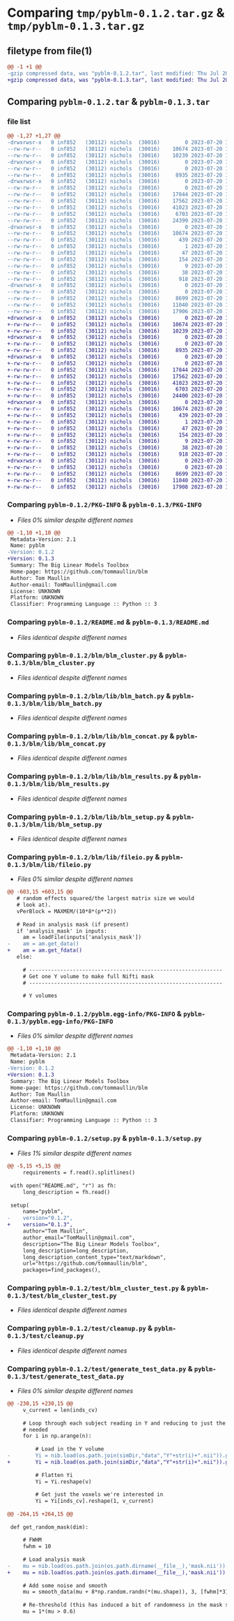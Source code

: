 # Comparing `tmp/pyblm-0.1.2.tar.gz` & `tmp/pyblm-0.1.3.tar.gz`

## filetype from file(1)

```diff
@@ -1 +1 @@
-gzip compressed data, was "pyblm-0.1.2.tar", last modified: Thu Jul 20 17:59:40 2023, max compression
+gzip compressed data, was "pyblm-0.1.3.tar", last modified: Thu Jul 20 18:04:40 2023, max compression
```

## Comparing `pyblm-0.1.2.tar` & `pyblm-0.1.3.tar`

### file list

```diff
@@ -1,27 +1,27 @@
-drwxrwsr-x   0 inf852   (30112) nichols  (30016)        0 2023-07-20 17:59:40.163139 pyblm-0.1.2/
--rw-rw-r--   0 inf852   (30112) nichols  (30016)    10674 2023-07-20 17:59:40.161011 pyblm-0.1.2/PKG-INFO
--rw-rw-r--   0 inf852   (30112) nichols  (30016)    10239 2023-07-20 17:58:15.000000 pyblm-0.1.2/README.md
-drwxrwsr-x   0 inf852   (30112) nichols  (30016)        0 2023-07-20 17:59:40.103329 pyblm-0.1.2/blm/
--rw-rw-r--   0 inf852   (30112) nichols  (30016)        0 2023-07-20 17:58:15.000000 pyblm-0.1.2/blm/__init__.py
--rw-rw-r--   0 inf852   (30112) nichols  (30016)     8935 2023-07-20 17:58:15.000000 pyblm-0.1.2/blm/blm_cluster.py
-drwxrwsr-x   0 inf852   (30112) nichols  (30016)        0 2023-07-20 17:59:40.132415 pyblm-0.1.2/blm/lib/
--rw-rw-r--   0 inf852   (30112) nichols  (30016)        0 2023-07-20 17:58:15.000000 pyblm-0.1.2/blm/lib/__init__.py
--rw-rw-r--   0 inf852   (30112) nichols  (30016)    17844 2023-07-20 17:58:15.000000 pyblm-0.1.2/blm/lib/blm_batch.py
--rw-rw-r--   0 inf852   (30112) nichols  (30016)    17562 2023-07-20 17:58:15.000000 pyblm-0.1.2/blm/lib/blm_concat.py
--rw-rw-r--   0 inf852   (30112) nichols  (30016)    41023 2023-07-20 17:58:15.000000 pyblm-0.1.2/blm/lib/blm_results.py
--rw-rw-r--   0 inf852   (30112) nichols  (30016)     6703 2023-07-20 17:58:15.000000 pyblm-0.1.2/blm/lib/blm_setup.py
--rw-rw-r--   0 inf852   (30112) nichols  (30016)    24399 2023-07-20 17:58:15.000000 pyblm-0.1.2/blm/lib/fileio.py
-drwxrwsr-x   0 inf852   (30112) nichols  (30016)        0 2023-07-20 17:59:40.146939 pyblm-0.1.2/pyblm.egg-info/
--rw-rw-r--   0 inf852   (30112) nichols  (30016)    10674 2023-07-20 17:59:39.000000 pyblm-0.1.2/pyblm.egg-info/PKG-INFO
--rw-rw-r--   0 inf852   (30112) nichols  (30016)      439 2023-07-20 17:59:39.000000 pyblm-0.1.2/pyblm.egg-info/SOURCES.txt
--rw-rw-r--   0 inf852   (30112) nichols  (30016)        1 2023-07-20 17:59:39.000000 pyblm-0.1.2/pyblm.egg-info/dependency_links.txt
--rw-rw-r--   0 inf852   (30112) nichols  (30016)       47 2023-07-20 17:59:39.000000 pyblm-0.1.2/pyblm.egg-info/entry_points.txt
--rw-rw-r--   0 inf852   (30112) nichols  (30016)      154 2023-07-20 17:59:39.000000 pyblm-0.1.2/pyblm.egg-info/requires.txt
--rw-rw-r--   0 inf852   (30112) nichols  (30016)        9 2023-07-20 17:59:39.000000 pyblm-0.1.2/pyblm.egg-info/top_level.txt
--rw-rw-r--   0 inf852   (30112) nichols  (30016)       38 2023-07-20 17:59:40.163414 pyblm-0.1.2/setup.cfg
--rw-rw-r--   0 inf852   (30112) nichols  (30016)      918 2023-07-20 17:59:26.000000 pyblm-0.1.2/setup.py
-drwxrwsr-x   0 inf852   (30112) nichols  (30016)        0 2023-07-20 17:59:40.158242 pyblm-0.1.2/test/
--rw-rw-r--   0 inf852   (30112) nichols  (30016)        0 2023-07-20 17:58:01.000000 pyblm-0.1.2/test/__init__.py
--rw-rw-r--   0 inf852   (30112) nichols  (30016)     8699 2023-07-20 17:58:15.000000 pyblm-0.1.2/test/blm_cluster_test.py
--rw-rw-r--   0 inf852   (30112) nichols  (30016)    11040 2023-07-20 17:58:15.000000 pyblm-0.1.2/test/cleanup.py
--rw-rw-r--   0 inf852   (30112) nichols  (30016)    17906 2023-07-20 17:58:15.000000 pyblm-0.1.2/test/generate_test_data.py
+drwxrwsr-x   0 inf852   (30112) nichols  (30016)        0 2023-07-20 18:04:40.597402 pyblm-0.1.3/
+-rw-rw-r--   0 inf852   (30112) nichols  (30016)    10674 2023-07-20 18:04:40.595033 pyblm-0.1.3/PKG-INFO
+-rw-rw-r--   0 inf852   (30112) nichols  (30016)    10239 2023-07-20 17:58:15.000000 pyblm-0.1.3/README.md
+drwxrwsr-x   0 inf852   (30112) nichols  (30016)        0 2023-07-20 18:04:40.507432 pyblm-0.1.3/blm/
+-rw-rw-r--   0 inf852   (30112) nichols  (30016)        0 2023-07-20 17:58:15.000000 pyblm-0.1.3/blm/__init__.py
+-rw-rw-r--   0 inf852   (30112) nichols  (30016)     8935 2023-07-20 17:58:15.000000 pyblm-0.1.3/blm/blm_cluster.py
+drwxrwsr-x   0 inf852   (30112) nichols  (30016)        0 2023-07-20 18:04:40.537679 pyblm-0.1.3/blm/lib/
+-rw-rw-r--   0 inf852   (30112) nichols  (30016)        0 2023-07-20 17:58:15.000000 pyblm-0.1.3/blm/lib/__init__.py
+-rw-rw-r--   0 inf852   (30112) nichols  (30016)    17844 2023-07-20 17:58:15.000000 pyblm-0.1.3/blm/lib/blm_batch.py
+-rw-rw-r--   0 inf852   (30112) nichols  (30016)    17562 2023-07-20 17:58:15.000000 pyblm-0.1.3/blm/lib/blm_concat.py
+-rw-rw-r--   0 inf852   (30112) nichols  (30016)    41023 2023-07-20 17:58:15.000000 pyblm-0.1.3/blm/lib/blm_results.py
+-rw-rw-r--   0 inf852   (30112) nichols  (30016)     6703 2023-07-20 17:58:15.000000 pyblm-0.1.3/blm/lib/blm_setup.py
+-rw-rw-r--   0 inf852   (30112) nichols  (30016)    24400 2023-07-20 18:03:28.000000 pyblm-0.1.3/blm/lib/fileio.py
+drwxrwsr-x   0 inf852   (30112) nichols  (30016)        0 2023-07-20 18:04:40.579059 pyblm-0.1.3/pyblm.egg-info/
+-rw-rw-r--   0 inf852   (30112) nichols  (30016)    10674 2023-07-20 18:04:40.544220 pyblm-0.1.3/pyblm.egg-info/PKG-INFO
+-rw-rw-r--   0 inf852   (30112) nichols  (30016)      439 2023-07-20 18:04:40.549999 pyblm-0.1.3/pyblm.egg-info/SOURCES.txt
+-rw-rw-r--   0 inf852   (30112) nichols  (30016)        1 2023-07-20 18:04:40.567048 pyblm-0.1.3/pyblm.egg-info/dependency_links.txt
+-rw-rw-r--   0 inf852   (30112) nichols  (30016)       47 2023-07-20 18:04:40.569963 pyblm-0.1.3/pyblm.egg-info/entry_points.txt
+-rw-rw-r--   0 inf852   (30112) nichols  (30016)      154 2023-07-20 18:04:40.575400 pyblm-0.1.3/pyblm.egg-info/requires.txt
+-rw-rw-r--   0 inf852   (30112) nichols  (30016)        9 2023-07-20 18:04:40.579208 pyblm-0.1.3/pyblm.egg-info/top_level.txt
+-rw-rw-r--   0 inf852   (30112) nichols  (30016)       38 2023-07-20 18:04:40.597579 pyblm-0.1.3/setup.cfg
+-rw-rw-r--   0 inf852   (30112) nichols  (30016)      918 2023-07-20 18:03:29.000000 pyblm-0.1.3/setup.py
+drwxrwsr-x   0 inf852   (30112) nichols  (30016)        0 2023-07-20 18:04:40.591942 pyblm-0.1.3/test/
+-rw-rw-r--   0 inf852   (30112) nichols  (30016)        0 2023-07-20 17:58:01.000000 pyblm-0.1.3/test/__init__.py
+-rw-rw-r--   0 inf852   (30112) nichols  (30016)     8699 2023-07-20 17:58:15.000000 pyblm-0.1.3/test/blm_cluster_test.py
+-rw-rw-r--   0 inf852   (30112) nichols  (30016)    11040 2023-07-20 17:58:15.000000 pyblm-0.1.3/test/cleanup.py
+-rw-rw-r--   0 inf852   (30112) nichols  (30016)    17908 2023-07-20 18:03:29.000000 pyblm-0.1.3/test/generate_test_data.py
```

### Comparing `pyblm-0.1.2/PKG-INFO` & `pyblm-0.1.3/PKG-INFO`

 * *Files 0% similar despite different names*

```diff
@@ -1,10 +1,10 @@
 Metadata-Version: 2.1
 Name: pyblm
-Version: 0.1.2
+Version: 0.1.3
 Summary: The Big Linear Models Toolbox
 Home-page: https://github.com/tommaullin/blm
 Author: Tom Maullin
 Author-email: TomMaullin@gmail.com
 License: UNKNOWN
 Platform: UNKNOWN
 Classifier: Programming Language :: Python :: 3
```

### Comparing `pyblm-0.1.2/README.md` & `pyblm-0.1.3/README.md`

 * *Files identical despite different names*

### Comparing `pyblm-0.1.2/blm/blm_cluster.py` & `pyblm-0.1.3/blm/blm_cluster.py`

 * *Files identical despite different names*

### Comparing `pyblm-0.1.2/blm/lib/blm_batch.py` & `pyblm-0.1.3/blm/lib/blm_batch.py`

 * *Files identical despite different names*

### Comparing `pyblm-0.1.2/blm/lib/blm_concat.py` & `pyblm-0.1.3/blm/lib/blm_concat.py`

 * *Files identical despite different names*

### Comparing `pyblm-0.1.2/blm/lib/blm_results.py` & `pyblm-0.1.3/blm/lib/blm_results.py`

 * *Files identical despite different names*

### Comparing `pyblm-0.1.2/blm/lib/blm_setup.py` & `pyblm-0.1.3/blm/lib/blm_setup.py`

 * *Files identical despite different names*

### Comparing `pyblm-0.1.2/blm/lib/fileio.py` & `pyblm-0.1.3/blm/lib/fileio.py`

 * *Files 0% similar despite different names*

```diff
@@ -603,15 +603,15 @@
   # random effects squared/the largest matrix size we would
   # look at).
   vPerBlock = MAXMEM/(10*8*(p**2))
 
   # Read in analysis mask (if present)
   if 'analysis_mask' in inputs:
     am = loadFile(inputs['analysis_mask'])
-    am = am.get_data()
+    am = am.get_fdata()
   else:
 
     # --------------------------------------------------------------
     # Get one Y volume to make full Nifti mask
     # --------------------------------------------------------------
 
     # Y volumes
```

### Comparing `pyblm-0.1.2/pyblm.egg-info/PKG-INFO` & `pyblm-0.1.3/pyblm.egg-info/PKG-INFO`

 * *Files 0% similar despite different names*

```diff
@@ -1,10 +1,10 @@
 Metadata-Version: 2.1
 Name: pyblm
-Version: 0.1.2
+Version: 0.1.3
 Summary: The Big Linear Models Toolbox
 Home-page: https://github.com/tommaullin/blm
 Author: Tom Maullin
 Author-email: TomMaullin@gmail.com
 License: UNKNOWN
 Platform: UNKNOWN
 Classifier: Programming Language :: Python :: 3
```

### Comparing `pyblm-0.1.2/setup.py` & `pyblm-0.1.3/setup.py`

 * *Files 1% similar despite different names*

```diff
@@ -5,15 +5,15 @@
     requirements = f.read().splitlines()
 
 with open("README.md", "r") as fh:
     long_description = fh.read()
 
 setup(
     name="pyblm",
-    version="0.1.2",
+    version="0.1.3",
     author="Tom Maullin",
     author_email="TomMaullin@gmail.com",
     description="The Big Linear Models Toolbox",
     long_description=long_description,
     long_description_content_type="text/markdown",
     url="https://github.com/tommaullin/blm",
     packages=find_packages(),
```

### Comparing `pyblm-0.1.2/test/blm_cluster_test.py` & `pyblm-0.1.3/test/blm_cluster_test.py`

 * *Files identical despite different names*

### Comparing `pyblm-0.1.2/test/cleanup.py` & `pyblm-0.1.3/test/cleanup.py`

 * *Files identical despite different names*

### Comparing `pyblm-0.1.2/test/generate_test_data.py` & `pyblm-0.1.3/test/generate_test_data.py`

 * *Files 0% similar despite different names*

```diff
@@ -230,15 +230,15 @@
     v_current = len(inds_cv)
 
     # Loop through each subject reading in Y and reducing to just the voxels 
     # needed
     for i in np.arange(n):
 
         # Load in the Y volume
-        Yi = nib.load(os.path.join(simDir,"data","Y"+str(i)+".nii")).get_data()
+        Yi = nib.load(os.path.join(simDir,"data","Y"+str(i)+".nii")).get_fdata()
 
         # Flatten Yi
         Yi = Yi.reshape(v)
 
         # Get just the voxels we're interested in
         Yi = Yi[inds_cv].reshape(1, v_current)
 
@@ -264,15 +264,15 @@
 
 def get_random_mask(dim):
 
     # FWHM
     fwhm = 10
 
     # Load analysis mask
-    mu = nib.load(os.path.join(os.path.dirname(__file__),'mask.nii')).get_data()
+    mu = nib.load(os.path.join(os.path.dirname(__file__),'mask.nii')).get_fdata()
 
     # Add some noise and smooth
     mu = smooth_data(mu + 8*np.random.randn(*(mu.shape)), 3, [fwhm]*3)
 
     # Re-threshold (this has induced a bit of randomness in the mask shape)
     mu = 1*(mu > 0.6)
```

